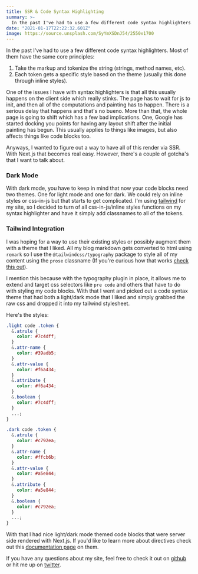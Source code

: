 ```yaml
---
title: SSR & Code Syntax Highlighting
summary: >-
  In the past I've had to use a few different code syntax highlighters. Most of them have the same core principles
date: "2021-01-17T22:22:32.601Z"
image: https://source.unsplash.com/SyYmXSDnJ54/2550x1700
---
```


In the past I've had to use a few different code syntax highlighters. Most of them have the same core principles:

1. Take the markup and tokenize the string (strings, method names, etc).
1. Each token gets a specific style based on the theme (usually this done through inline styles).

One of the issues I have with syntax highlighters is that all this usually happens on the client side which really stinks. The page has to wait for js to init, and then all of the computations and painting has to happen. There is a serious delay that happens and that's no bueno. More than that, the whole page is going to shift which has a few bad implications. One, Google has started docking you points for having any layout shift after the initial painting has begun. This usually applies to things like images, but also affects things like code blocks too.

Anyways, I wanted to figure out a way to have all of this render via SSR. With Next.js that becomes real easy. However, there's a couple of gotcha's that I want to talk about.

### Dark Mode

With dark mode, you have to keep in mind that now your code blocks need two themes. One for light mode and one for dark. We could rely on inline styles or css-in-js but that starts to get complicated. I'm using [tailwind](https://tailwindcss.com/) for my site, so I decided to turn of all css-in-js/inline styles functions on my syntax highlighter and have it simply add classnames to all of the tokens.

### Tailwind Integration

I was hoping for a way to use their existing styles or possibly augment them with a theme that I liked. All my blog markdown gets converted to html using `remark` so I use the `@tailwindcss/typography` package to style all of my content using the `prose` classname (If you're curious how that works [check this out](https://github.com/tailwindlabs/tailwindcss-typography)).

I mention this because with the typography plugin in place, it allows me to extend and target css selectors like `pre code` and others that have to do with styling my code blocks. With that I went and picked out a code syntax theme that had both a light/dark mode that I liked and simply grabbed the raw css and dropped it into my tailwind stylesheet.

Here's the styles:

```css
.light code .token {
  &.atrule {
    color: #7c4dff;
  }
  &.attr-name {
    color: #39adb5;
  }
  &.attr-value {
    color: #f6a434;
  }
  &.attribute {
    color: #f6a434;
  }
  &.boolean {
    color: #7c4dff;
  }
  ...;
}

.dark code .token {
  &.atrule {
    color: #c792ea;
  }
  &.attr-name {
    color: #ffcb6b;
  }
  &.attr-value {
    color: #a5e844;
  }
  &.attribute {
    color: #a5e844;
  }
  &.boolean {
    color: #c792ea;
  }
  ...;
}
```

With that I had nice light/dark mode themed code blocks that were server side rendered with Next.js. If you'd like to learn more about directives check out this [documentation page](https://tailwindcss.com/docs/functions-and-directives#layer) on them.

If you have any questions about my site, feel free to check it out on [github](https://github.com/jonstuebe/jonstuebe.com) or hit me up on [twitter](https://twitter.com/jonstuebe).
